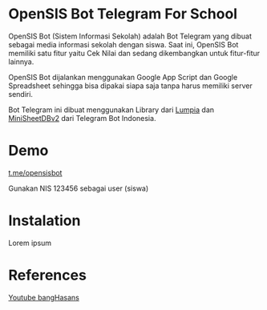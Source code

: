 # OpenSIS Bot Telegram For School
OpenSIS Bot (Sistem Informasi Sekolah) adalah Bot Telegram yang dibuat sebagai media informasi sekolah dengan siswa. Saat ini, OpenSIS Bot memiliki satu fitur yaitu Cek Nilai dan sedang dikembangkan untuk fitur-fitur lainnya.  

OpenSIS Bot dijalankan menggunakan Google App Script dan Google Spreadsheet sehingga bisa dipakai siapa saja tanpa harus memiliki server sendiri. 

Bot Telegram ini dibuat menggunakan Library dari <a href="https://lumpia.js.org/docs/materi/halo-lumpia/">Lumpia</a> dan <a href="https://github.com/telegrambotindonesia/miniSheetDBv2">MiniSheetDBv2</a> dari Telegram Bot Indonesia. 

# Demo
<a href="https://t.me/opensisbot">t.me/opensisbot</a>

Gunakan NIS 123456 sebagai user (siswa)

# Instalation 
Lorem ipsum

# References 

<a href="https://www.youtube.com/c/bangHasans">Youtube bangHasans</a>

